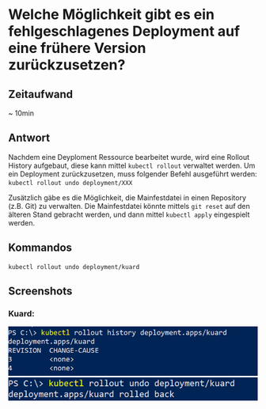 # Welche Möglichkeit gibt es ein fehlgeschlagenes Deployment auf eine frühere Version zurückzusetzen?

## Zeitaufwand 
~ 10min

## Antwort
Nachdem eine Deyploment Ressource bearbeitet wurde, wird eine Rollout History aufgebaut, diese kann mittel `kubectl rollout` verwaltet werden. Um ein Deployment zurückzusetzen, muss folgender Befehl ausgeführt werden: `kubectl rollout undo deployment/XXX`

Zusätzlich gäbe es die Möglichkeit, die Mainfestdatei in einen Repository (z.B. Git) zu verwalten. Die Mainfestdatei könnte mittels `git reset` auf den älteren Stand gebracht werden, und dann mittel `kubectl apply` eingespielt werden.

## Kommandos

```
kubectl rollout undo deployment/kuard
```

## Screenshots

### Kuard:

![Kuard History](../images/05_rollout_history.PNG)
![Kuard History](../images/05_rolled_back.PNG)